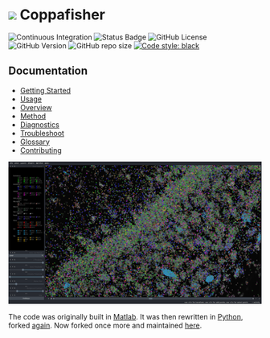 # <img src="/docs/images/logo.png" width="25"/> Coppafisher

![Continuous Integration](https://img.shields.io/github/actions/workflow/status/paulshuker/coppafisher/integration.yaml?logo=github)
![Status Badge](https://img.shields.io/badge/status-mature-blue)
![GitHub License](https://img.shields.io/github/license/paulshuker/coppafisher?color=blue)
![GitHub Version](https://img.shields.io/github/v/tag/paulshuker/coppafisher?label=version)
![GitHub repo size](https://img.shields.io/github/repo-size/paulshuker/coppafisher?link=https%3A%2F%2Fgithub.com%2Fpaulshuker%2Fcoppafisher)
[![Code style: black](https://img.shields.io/badge/code%20style-black-000000.svg)](https://github.com/psf/black)

## Documentation

* [Getting Started](https://paulshuker.github.io/coppafisher/)
* [Usage](https://paulshuker.github.io/coppafisher/basic_usage/)
* [Overview](https://paulshuker.github.io/coppafisher/overview/)
* [Method](https://paulshuker.github.io/coppafisher/find_spots/)
* [Diagnostics](https://paulshuker.github.io/coppafisher/diagnostics/)
* [Troubleshoot](https://paulshuker.github.io/coppafisher/troubleshoot/)
* [Glossary](https://paulshuker.github.io/coppafisher/glossary/)
* [Contributing](https://paulshuker.github.io/coppafisher/contributing/)

![](https://github.com/paulshuker/coppafisher/blob/main/docs/images/Viewer_example.PNG?raw=true)

The code was originally built in [Matlab](https://github.com/kdharris101/iss). It was then rewritten in
[Python](https://github.com/jduffield65/coppafish), forked [again](https://github.com/reillytilbury/coppafish). Now
forked once more and maintained [here](https://github.com/paulshuker/coppafisher).
